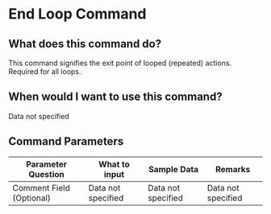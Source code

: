 <!--TITLE: End Loop Command -->
<!-- SUBTITLE: a command in the Loop Commands group -->
# End Loop Command


## What does this command do?
This command signifies the exit point of looped (repeated) actions.  Required for all loops.


## When would I want to use this command?
Data not specified


## Command Parameters
| Parameter Question   	| What to input  	|  Sample Data 	| Remarks  	|
| ---                    | ---               | ---           | ---       |
|Comment Field (Optional)|Data not specified|Data not specified|Data not specified|



